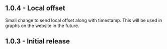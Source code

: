## 1.0.4 - Local offset

Small change to send local offset along with timestamp. This will be used
in graphs on the website in the future.

## 1.0.3 - Initial release
